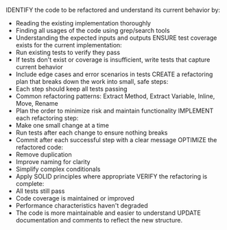 IDENTIFY the code to be refactored and understand its current behavior by:
  - Reading the existing implementation thoroughly
  - Finding all usages of the code using grep/search tools
  - Understanding the expected inputs and outputs
ENSURE test coverage exists for the current implementation:
  - Run existing tests to verify they pass
  - If tests don't exist or coverage is insufficient, write tests that capture current behavior
  - Include edge cases and error scenarios in tests
CREATE a refactoring plan that breaks down the work into small, safe steps:
  - Each step should keep all tests passing
  - Common refactoring patterns: Extract Method, Extract Variable, Inline, Move, Rename
  - Plan the order to minimize risk and maintain functionality
IMPLEMENT each refactoring step:
  - Make one small change at a time
  - Run tests after each change to ensure nothing breaks
  - Commit after each successful step with a clear message
OPTIMIZE the refactored code:
  - Remove duplication
  - Improve naming for clarity
  - Simplify complex conditionals
  - Apply SOLID principles where appropriate
VERIFY the refactoring is complete:
  - All tests still pass
  - Code coverage is maintained or improved
  - Performance characteristics haven't degraded
  - The code is more maintainable and easier to understand
UPDATE documentation and comments to reflect the new structure.